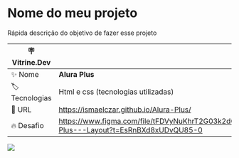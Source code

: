 # Nome do meu projeto

Rápida descrição do objetivo de fazer esse projeto

| :placard: Vitrine.Dev |     |
| -------------  | --- |
| :sparkles: Nome        | **Alura Plus**
| :label: Tecnologias | Html e css (tecnologias utilizadas)
| :rocket: URL         | https://ismaelczar.github.io/Alura-Plus/
| :fire: Desafio     |  https://www.figma.com/file/tFDVyNuKhrT2G03k2dCstW/Alura-Plus---Layout?t=EsRnBXd8xUDvQU85-0

<!-- Inserir imagem com a #vitrinedev ao final do link -->
![](https://imgur.com/nKUf7MK.png#vitrinedev)




